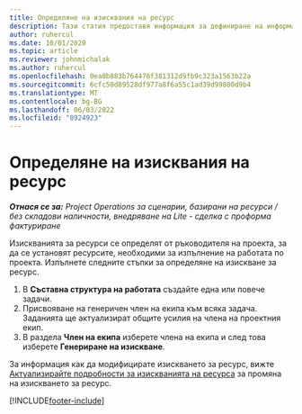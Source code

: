 ```yaml
---
title: Определяне на изисквания на ресурс
description: Тази статия предоставя информация за дефиниране на информация за изискването за ресурси.
author: ruhercul
ms.date: 10/01/2020
ms.topic: article
ms.reviewer: johnmichalak
ms.author: ruhercul
ms.openlocfilehash: 0ea0b883b764478f381312d9fb9c323a1563b22a
ms.sourcegitcommit: 6cfc50d89528df977a8f6a55c1ad39d99800d9b4
ms.translationtype: MT
ms.contentlocale: bg-BG
ms.lasthandoff: 06/03/2022
ms.locfileid: "8924923"
---
```

# <a name="define-resource-requirements"></a>Определяне на изисквания на ресурс

_**Отнася се за:** Project Operations за сценарии, базирани на ресурси / без складови наличности, внедряване на Lite - сделка с проформа фактуриране_

Изискванията за ресурси се определят от ръководителя на проекта, за да се установят ресурсите, необходими за изпълнение на работата по проекта. Изпълнете следните стъпки за определяне на изискване за ресурс.

1.  В **Съставна структура на работата** създайте една или повече задачи.
2.  Присвояване на генеричен член на екипа към всяка задача. Заданията ще актуализират общите усилия на члена на проектния екип.
3.  В раздела **Член на екипа** изберете члена на екипа и след това изберете **Генериране на изискване**.

За информация как да модифицирате изискването за ресурс, вижте [Актуализирайте подробности за изискванията на ресурса](define-resource-requirements.md) за промяна на изискването за ресурс.

[!INCLUDE[footer-include](../includes/footer-banner.md)]